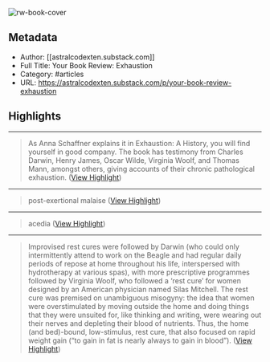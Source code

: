 ![rw-book-cover](https://readwise-assets.s3.amazonaws.com/static/images/article4.6bc1851654a0.png)

## Metadata
- Author: [[astralcodexten.substack.com]]
- Full Title: Your Book Review: Exhaustion
- Category: #articles
- URL: https://astralcodexten.substack.com/p/your-book-review-exhaustion

## Highlights
***

> As Anna Schaffner explains it in Exhaustion: A History, you will find yourself in good company. The book has testimony from Charles Darwin, Henry James, Oscar Wilde, Virginia Woolf, and Thomas Mann, amongst others, giving accounts of their chronic pathological exhaustion. ([View Highlight](https://instapaper.com/read/1527547101/20322379))

***

> post-exertional malaise ([View Highlight](https://instapaper.com/read/1527547101/20322380))

***

> acedia ([View Highlight](https://instapaper.com/read/1527547101/20322383))

***

> Improvised rest cures were followed by Darwin (who could only intermittently attend to work on the Beagle and had regular daily periods of repose at home throughout his life, interspersed with hydrotherapy at various spas), with more prescriptive programmes followed by Virginia Woolf, who followed a ‘rest cure’ for women designed by an American physician named Silas Mitchell. The rest cure was premised on unambiguous misogyny: the idea that women were overstimulated by moving outside the home and doing things that they were unsuited for, like thinking and writing, were wearing out their nerves and depleting their blood of nutrients. Thus, the home (and bed)-bound, low-stimulus, rest cure, that also focused on rapid weight gain (“to gain in fat is nearly always to gain in blood”). ([View Highlight](https://instapaper.com/read/1527547101/20322384))

